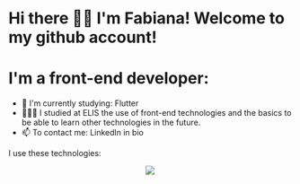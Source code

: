 # Hi there 👋🏻 I'm Fabiana! Welcome to my github account! 
# I'm a front-end developer:

- 🔭 I'm currently studying: Flutter
- 👩🏻‍💻 I studied at ELIS the use of front-end technologies and the basics to be able to learn other technologies in the future.
- 📫 To contact me: Linkedln in bio



 I use these technologies:
<p align="center">
  <a href="https://skillicons.dev">
    <img src="https://skillicons.dev/icons?i=html,css,bootstrap,js,jquery,nestjs,nodejs,ts,angular,postman,mysql,dart,flutter,figma">
  </a>
</p>

<!--
**fabianaquaranta/fabianaquaranta** is a ✨ _special_ ✨ repository because its `README.md` (this file) appears on your GitHub profile.
-->
